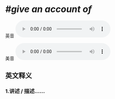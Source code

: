 # ***\#give an account of*** 
英音
<audio src="./media/give an account of 1_AAC.aac" controls="controls"></audio>

美音
<audio src="./media/give an account of2_AAC.aac" controls="controls"></audio>



  

英文释义
---
### 1.**讲述 / 描述……**  


